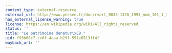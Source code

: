 ```yaml
---
content_type: external-resource
external_url: http://www.persee.fr/doc/rvart_0035-1326_1993_num_101_1_348056
has_external_license_warning: true
license: https://en.wikipedia.org/wiki/All_rights_reserved
status: ''
title: "Le patrimoine denatur\xE9."
uid: f93b68c7-ce6f-4aaa-b29f-551e6513ff4f
wayback_url: ''
---
```

